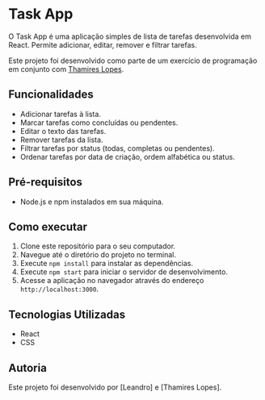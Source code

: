 # Task App

O Task App é uma aplicação simples de lista de tarefas desenvolvida em React. Permite adicionar, editar, remover e filtrar tarefas.

Este projeto foi desenvolvido como parte de um exercício de programação em conjunto com [Thamires Lopes](https://github.com/thamireslopescz).

## Funcionalidades

- Adicionar tarefas à lista.
- Marcar tarefas como concluídas ou pendentes.
- Editar o texto das tarefas.
- Remover tarefas da lista.
- Filtrar tarefas por status (todas, completas ou pendentes).
- Ordenar tarefas por data de criação, ordem alfabética ou status.

## Pré-requisitos

- Node.js e npm instalados em sua máquina.

## Como executar

1. Clone este repositório para o seu computador.
2. Navegue até o diretório do projeto no terminal.
3. Execute `npm install` para instalar as dependências.
4. Execute `npm start` para iniciar o servidor de desenvolvimento.
5. Acesse a aplicação no navegador através do endereço `http://localhost:3000`.

## Tecnologias Utilizadas

- React
- CSS

## Autoria

Este projeto foi desenvolvido por [Leandro] e [Thamires Lopes].

